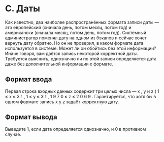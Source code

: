 # C. Даты

Как известно, два наиболее распространённых формата записи даты — это европейский (сначала день, потом месяц, потом год) и американски (сначала месяц, потом день, потом год). Системный администратор поменял дату на одном из бэкапов и сейчас хочет вернуть дату обратно. Но он не проверил, в каком формате дата используется в системе. Может ли он обойтись без этой информации?
Иначе говоря, вам даётся запись некоторой корректной даты. Требуется выяснить, однозначно ли по этой записи определяется дата даже без дополнительной информации о формате.

## Формат ввода
Первая строка входных данных содержит три целых числа — 
x
, 
y
 и 
z
 (
1
≤
x
≤
3
1
, 
1
≤
y
≤
3
1
, 
1
9
7
0
≤
z
≤
2
0
6
9
. Гарантируется, что хотя бы в одном формате запись 
x
y
z
 задаёт корректную дату.
## Формат вывода
Выведите 1, если дата определяется однозначно, и 0 в противном случае.